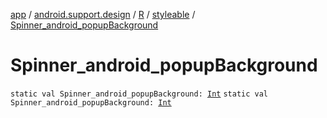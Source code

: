 [app](../../../index.md) / [android.support.design](../../index.md) / [R](../index.md) / [styleable](index.md) / [Spinner_android_popupBackground](./-spinner_android_popup-background.md)

# Spinner_android_popupBackground

`static val Spinner_android_popupBackground: `[`Int`](https://kotlinlang.org/api/latest/jvm/stdlib/kotlin/-int/index.html)
`static val Spinner_android_popupBackground: `[`Int`](https://kotlinlang.org/api/latest/jvm/stdlib/kotlin/-int/index.html)